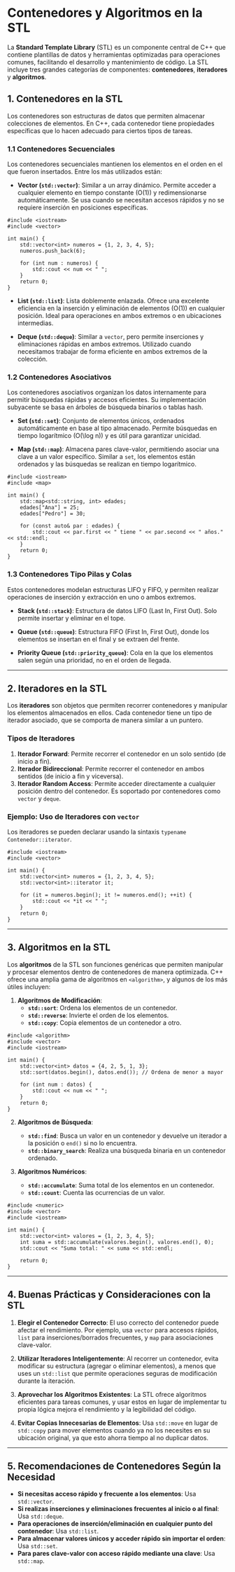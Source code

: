 
# Contenedores y Algoritmos en la STL

La **Standard Template Library** (STL) es un componente central de C++ que contiene plantillas de datos y herramientas optimizadas para operaciones comunes, facilitando el desarrollo y mantenimiento de código. La STL incluye tres grandes categorías de componentes: **contenedores**, **iteradores** y **algoritmos**.

## 1. Contenedores en la STL

Los contenedores son estructuras de datos que permiten almacenar colecciones de elementos. En C++, cada contenedor tiene propiedades específicas que lo hacen adecuado para ciertos tipos de tareas.

### 1.1 Contenedores Secuenciales

Los contenedores secuenciales mantienen los elementos en el orden en el que fueron insertados. Entre los más utilizados están:

- **Vector (`std::vector`)**: Similar a un array dinámico. Permite acceder a cualquier elemento en tiempo constante \(O(1)\) y redimensionarse automáticamente. Se usa cuando se necesitan accesos rápidos y no se requiere inserción en posiciones específicas.
  
```[code]
#include <iostream>
#include <vector>

int main() {
    std::vector<int> numeros = {1, 2, 3, 4, 5};
    numeros.push_back(6);

    for (int num : numeros) {
        std::cout << num << " ";
    }
    return 0;
}
```

- **List (`std::list`)**: Lista doblemente enlazada. Ofrece una excelente eficiencia en la inserción y eliminación de elementos \(O(1)\) en cualquier posición. Ideal para operaciones en ambos extremos o en ubicaciones intermedias.

- **Deque (`std::deque`)**: Similar a `vector`, pero permite inserciones y eliminaciones rápidas en ambos extremos. Utilizado cuando necesitamos trabajar de forma eficiente en ambos extremos de la colección.

### 1.2 Contenedores Asociativos

Los contenedores asociativos organizan los datos internamente para permitir búsquedas rápidas y accesos eficientes. Su implementación subyacente se basa en árboles de búsqueda binarios o tablas hash.

- **Set (`std::set`)**: Conjunto de elementos únicos, ordenados automáticamente en base al tipo almacenado. Permite búsquedas en tiempo logarítmico \(O(\log n)\) y es útil para garantizar unicidad.

- **Map (`std::map`)**: Almacena pares clave-valor, permitiendo asociar una clave a un valor específico. Similar a `set`, los elementos están ordenados y las búsquedas se realizan en tiempo logarítmico.

```[code]
#include <iostream>
#include <map>

int main() {
    std::map<std::string, int> edades;
    edades["Ana"] = 25;
    edades["Pedro"] = 30;

    for (const auto& par : edades) {
        std::cout << par.first << " tiene " << par.second << " años." << std::endl;
    }
    return 0;
}
```

### 1.3 Contenedores Tipo Pilas y Colas

Estos contenedores modelan estructuras LIFO y FIFO, y permiten realizar operaciones de inserción y extracción en uno o ambos extremos.

- **Stack (`std::stack`)**: Estructura de datos LIFO (Last In, First Out). Solo permite insertar y eliminar en el tope.
  
- **Queue (`std::queue`)**: Estructura FIFO (First In, First Out), donde los elementos se insertan en el final y se extraen del frente.
  
- **Priority Queue (`std::priority_queue`)**: Cola en la que los elementos salen según una prioridad, no en el orden de llegada.

---

## 2. Iteradores en la STL

Los **iteradores** son objetos que permiten recorrer contenedores y manipular los elementos almacenados en ellos. Cada contenedor tiene un tipo de iterador asociado, que se comporta de manera similar a un puntero.

### Tipos de Iteradores

1. **Iterador Forward**: Permite recorrer el contenedor en un solo sentido (de inicio a fin).
2. **Iterador Bidireccional**: Permite recorrer el contenedor en ambos sentidos (de inicio a fin y viceversa).
3. **Iterador Random Access**: Permite acceder directamente a cualquier posición dentro del contenedor. Es soportado por contenedores como `vector` y `deque`.

### Ejemplo: Uso de Iteradores con `vector`

Los iteradores se pueden declarar usando la sintaxis `typename Contenedor::iterator`.

```[code]
#include <iostream>
#include <vector>

int main() {
    std::vector<int> numeros = {1, 2, 3, 4, 5};
    std::vector<int>::iterator it;
    
    for (it = numeros.begin(); it != numeros.end(); ++it) {
        std::cout << *it << " ";
    }
    return 0;
}
```

---

## 3. Algoritmos en la STL

Los **algoritmos** de la STL son funciones genéricas que permiten manipular y procesar elementos dentro de contenedores de manera optimizada. C++ ofrece una amplia gama de algoritmos en `<algorithm>`, y algunos de los más útiles incluyen:

1. **Algoritmos de Modificación**:
   - **`std::sort`**: Ordena los elementos de un contenedor.
   - **`std::reverse`**: Invierte el orden de los elementos.
   - **`std::copy`**: Copia elementos de un contenedor a otro.
  
```[code]
#include <algorithm>
#include <vector>
#include <iostream>

int main() {
    std::vector<int> datos = {4, 2, 5, 1, 3};
    std::sort(datos.begin(), datos.end()); // Ordena de menor a mayor

    for (int num : datos) {
        std::cout << num << " ";
    }
    return 0;
}
```

2. **Algoritmos de Búsqueda**:
   - **`std::find`**: Busca un valor en un contenedor y devuelve un iterador a la posición o `end()` si no lo encuentra.
   - **`std::binary_search`**: Realiza una búsqueda binaria en un contenedor ordenado.

3. **Algoritmos Numéricos**:
   - **`std::accumulate`**: Suma total de los elementos en un contenedor.
   - **`std::count`**: Cuenta las ocurrencias de un valor.

```[code]
#include <numeric>
#include <vector>
#include <iostream>

int main() {
    std::vector<int> valores = {1, 2, 3, 4, 5};
    int suma = std::accumulate(valores.begin(), valores.end(), 0);
    std::cout << "Suma total: " << suma << std::endl;

    return 0;
}
```

---

## 4. Buenas Prácticas y Consideraciones con la STL

1. **Elegir el Contenedor Correcto**: El uso correcto del contenedor puede afectar el rendimiento. Por ejemplo, usa `vector` para accesos rápidos, `list` para inserciones/borrados frecuentes, y `map` para asociaciones clave-valor.

2. **Utilizar Iteradores Inteligentemente**: Al recorrer un contenedor, evita modificar su estructura (agregar o eliminar elementos), a menos que uses un `std::list` que permite operaciones seguras de modificación durante la iteración.

3. **Aprovechar los Algoritmos Existentes**: La STL ofrece algoritmos eficientes para tareas comunes, y usar estos en lugar de implementar tu propia lógica mejora el rendimiento y la legibilidad del código.

4. **Evitar Copias Innecesarias de Elementos**: Usa `std::move` en lugar de `std::copy` para mover elementos cuando ya no los necesites en su ubicación original, ya que esto ahorra tiempo al no duplicar datos.

---

## 5. Recomendaciones de Contenedores Según la Necesidad

- **Si necesitas acceso rápido y frecuente a los elementos**: Usa `std::vector`.
- **Si realizas inserciones y eliminaciones frecuentes al inicio o al final**: Usa `std::deque`.
- **Para operaciones de inserción/eliminación en cualquier punto del contenedor**: Usa `std::list`.
- **Para almacenar valores únicos y acceder rápido sin importar el orden**: Usa `std::set`.
- **Para pares clave-valor con acceso rápido mediante una clave**: Usa `std::map`.


